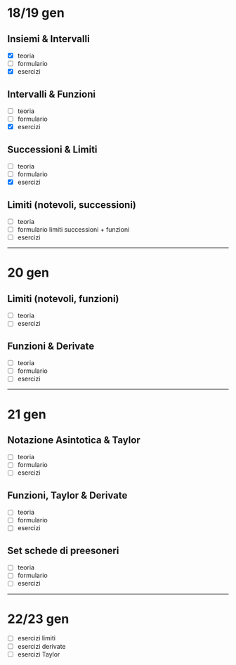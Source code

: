 # 18/19 gen
## Insiemi & Intervalli
- [x] teoria
- [ ] formulario
- [x] esercizi
## Intervalli & Funzioni
- [ ] teoria
- [ ] formulario
- [x] esercizi
## Successioni & Limiti
- [ ] teoria
- [ ] formulario
- [x] esercizi
## Limiti (notevoli, successioni)
- [ ] teoria
- [ ] formulario limiti successioni + funzioni
- [ ] esercizi

---
# 20 gen
## Limiti (notevoli, funzioni)
- [ ] teoria
- [ ] esercizi
## Funzioni & Derivate
- [ ] teoria
- [ ] formulario
- [ ] esercizi

---
# 21 gen
## Notazione Asintotica & Taylor
- [ ] teoria
- [ ] formulario
- [ ] esercizi
## Funzioni, Taylor & Derivate
- [ ] teoria
- [ ] formulario
- [ ] esercizi
## Set schede di preesoneri
- [ ] teoria
- [ ] formulario
- [ ] esercizi

---
# 22/23 gen
- [ ] esercizi limiti
- [ ] esercizi derivate
- [ ] esercizi Taylor